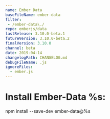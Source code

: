 ```yaml
---
name: Ember Data
baseFileName: ember-data
filter:
 - /ember-data\./
repo: emberjs/data
lastRelease: 3.10.0-beta.1
futureVersion: 3.10.0-beta.2
finalVersion: 3.10.0
channel: beta
date: 2019-04-14
changelogPath: CHANGELOG.md
debugFileName: .js
ignoreFiles:
  - ember.js
---
```

# Install Ember-Data %s:
npm install --save-dev ember-data@%s

